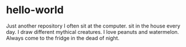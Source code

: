 # hello-world
Just another repository
I often sit at the computer.
sit in the house every day.
I draw different mythical creatures.
I love peanuts and watermelon.
Always come to the fridge in the dead of night.

